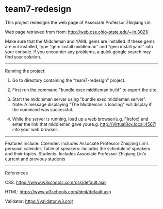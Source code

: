 # team7-redesign

This project redesigns the web page of Associate Professor Zhiqiang Lin.

Web page retrieved from from: http://web.cse.ohio-state.edu/~lin.3021/

Make sure that the Middleman and YAML gems are installed. If these gems 
are not installed, type "gem install middleman" and "gem install yaml" 
into your console. If you encounter any problems, a quick google search 
may find your solution.

-----------------------------------------------------------

Running the project:

1. Go to directory containing the "team7-redesign" project.

2. First run the command "bundle exec middleman build" to export the site.

2. Start the middleman server using "bundle exec middleman server".
Note: A message displaying "The Middleman is loading" will display if 
the command was successful.

3. While the server is running, load up a web browser(e.g. Firefox) 
and enter the link that middleman gave 
you(e.g. http://VirtualBox.local:4567) into your web browser.

-----------------------------------------------------------

Features include:
Calender: Includes Associate Professor Zhiqiang Lin's personal calender.
Table of speakers: Includes the schedule of speakers and their topics.
Students: Includes Associate Professor Zhiqiang Lin's current and
previous students


-----------------------------------------------------------
References

CSS:
https://www.w3schools.com/css/default.asp

HTML:
https://www.w3schools.com/html/default.asp

Validator:
https://validator.w3.org/

